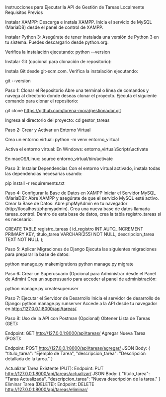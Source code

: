 Instrucciones para Ejecutar la API de Gestión de Tareas Localmente
Requisitos Previos

Instalar XAMPP:
Descarga e instala XAMPP.
Inicia el servicio de MySQL (MariaDB) desde el panel de control de XAMPP.

Instalar Python 3:
Asegúrate de tener instalada una versión de Python 3 en tu sistema. Puedes descargarlo desde python.org.

Verifica la instalación ejecutando:
python --version

Instalar Git (opcional para clonación de repositorio):

Instala Git desde git-scm.com.
Verifica la instalación ejecutando:

git --version

Paso 1: Clonar el Repositorio
Abre una terminal o línea de comandos y navega al directorio donde deseas clonar el proyecto.
Ejecuta el siguiente comando para clonar el repositorio:

git clone https://github.com/lorena-mora/gestionador.git

Ingresa al directorio del proyecto:
cd gestor_tareas

Paso 2: Crear y Activar un Entorno Virtual

Crea un entorno virtual:
python -m venv entorno_virtual

Activa el entorno virtual:
En Windows:
entorno_virtual\Scripts\activate

En macOS/Linux:
source entorno_virtual/bin/activate

Paso 3: Instalar Dependencias
Con el entorno virtual activado, instala todas las dependencias necesarias usando:

pip install -r requirements.txt

Paso 4: Configurar la Base de Datos en XAMPP
Iniciar el Servidor MySQL (MariaDB):
Abre XAMPP y asegúrate de que el servicio MySQL esté activo.
Crear la Base de Datos:
Abre phpMyAdmin en tu navegador (http://localhost/phpmyadmin).
Crea una nueva base de datos llamada tareas_control.
Dentro de esta base de datos, crea la tabla registro_tareas si es necesario:

CREATE TABLE registro_tareas (
    id_registro INT AUTO_INCREMENT PRIMARY KEY,
    titulo_tarea VARCHAR(255) NOT NULL,
    descripcion_tarea TEXT NOT NULL
);

Paso 5: Aplicar Migraciones de Django
Ejecuta las siguientes migraciones para preparar la base de datos:

python manage.py makemigrations
python manage.py migrate

Paso 6: Crear un Superusuario (Opcional para Administrar desde el Panel de Admin)
Crea un superusuario para acceder al panel de administración:

python manage.py createsuperuser

Paso 7: Ejecutar el Servidor de Desarrollo
Inicia el servidor de desarrollo de Django:
python manage.py runserver
Accede a la API desde tu navegador en http://127.0.0.1:8000/api/tareas/.

Paso 8: Uso de la API con Postman (Opcional)
Obtener Lista de Tareas (GET):

Endpoint: GET http://127.0.0.1:8000/api/tareas/
Agregar Nueva Tarea (POST):

Endpoint: POST http://127.0.0.1:8000/api/tareas/agregar/
JSON Body:
{
  "titulo_tarea": "Ejemplo de Tarea",
  "descripcion_tarea": "Descripción detallada de la tarea."
}

Actualizar Tarea Existente (PUT):
Endpoint: PUT http://127.0.0.1:8000/api/tareas/actualizar/<id>
JSON Body:
{
  "titulo_tarea": "Tarea Actualizada",
  "descripcion_tarea": "Nueva descripción de la tarea."
}
Eliminar Tarea (DELETE):
Endpoint: DELETE http://127.0.0.1:8000/api/tareas/eliminar/<id>
